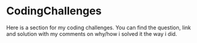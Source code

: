 # CodingChallenges
Here is a section for my coding challenges.
You can find the question, link and solution with my comments on why/how i solved it the way i did.


